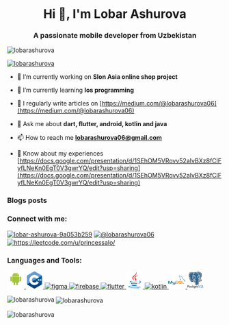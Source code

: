 <h1 align="center">Hi 👋, I'm Lobar Ashurova</h1>
<h3 align="center">A passionate mobile developer from Uzbekistan</h3>

<p align="left"> <img src="https://komarev.com/ghpvc/?username=lobarashurova&label=Profile%20views&color=0e75b6&style=flat" alt="lobarashurova" /> </p>

<p align="left"> <a href="https://github.com/ryo-ma/github-profile-trophy"><img src="https://github-profile-trophy.vercel.app/?username=lobarashurova" alt="lobarashurova" /></a> </p>

- 🔭 I’m currently working on **Slon Asia online shop project**

- 🌱 I’m currently learning **Ios programming**


- 📝 I regularly write articles on [https://medium.com/@lobarashurova06](https://medium.com/@lobarashurova06)

- 💬 Ask me about **dart, flutter, android, kotlin and java**

- 📫 How to reach me **lobarashurova06@gmail.com**

- 📄 Know about my experiences [https://docs.google.com/presentation/d/1SEhOM5VRovv52aIvBXz8fClFyfLNeKn0EgT0V3gwrYQ/edit?usp=sharing](https://docs.google.com/presentation/d/1SEhOM5VRovv52aIvBXz8fClFyfLNeKn0EgT0V3gwrYQ/edit?usp=sharing)

### Blogs posts
<!-- BLOG-POST-LIST:START -->
<!-- BLOG-POST-LIST:END -->

<h3 align="left">Connect with me:</h3>
<p align="left">
<a href="https://linkedin.com/in/lobar-ashurova-9a053b259" target="blank"><img align="center" src="https://raw.githubusercontent.com/rahuldkjain/github-profile-readme-generator/master/src/images/icons/Social/linked-in-alt.svg" alt="lobar-ashurova-9a053b259" height="30" width="40" /></a>
<a href="https://medium.com/@lobarashurova06" target="blank"><img align="center" src="https://raw.githubusercontent.com/rahuldkjain/github-profile-readme-generator/master/src/images/icons/Social/medium.svg" alt="@lobarashurova06" height="30" width="40" /></a>
<a href="https://www.leetcode.com/https://leetcode.com/u/princessalo/" target="blank"><img align="center" src="https://raw.githubusercontent.com/rahuldkjain/github-profile-readme-generator/master/src/images/icons/Social/leet-code.svg" alt="https://leetcode.com/u/princessalo/" height="30" width="40" /></a>
</p>

<h3 align="left">Languages and Tools:</h3>
<p align="left"> <a href="https://developer.android.com" target="_blank" rel="noreferrer"> <img src="https://raw.githubusercontent.com/devicons/devicon/master/icons/android/android-original-wordmark.svg" alt="android" width="40" height="40"/> </a> <a href="https://www.w3schools.com/cpp/" target="_blank" rel="noreferrer"> <img src="https://raw.githubusercontent.com/devicons/devicon/master/icons/cplusplus/cplusplus-original.svg" alt="cplusplus" width="40" height="40"/> </a> <a href="https://www.figma.com/" target="_blank" rel="noreferrer"> <img src="https://www.vectorlogo.zone/logos/figma/figma-icon.svg" alt="figma" width="40" height="40"/> </a> <a href="https://firebase.google.com/" target="_blank" rel="noreferrer"> <img src="https://www.vectorlogo.zone/logos/firebase/firebase-icon.svg" alt="firebase" width="40" height="40"/> </a> <a href="https://flutter.dev" target="_blank" rel="noreferrer"> <img src="https://www.vectorlogo.zone/logos/flutterio/flutterio-icon.svg" alt="flutter" width="40" height="40"/> </a> <a href="https://www.java.com" target="_blank" rel="noreferrer"> <img src="https://raw.githubusercontent.com/devicons/devicon/master/icons/java/java-original.svg" alt="java" width="40" height="40"/> </a> <a href="https://kotlinlang.org" target="_blank" rel="noreferrer"> <img src="https://www.vectorlogo.zone/logos/kotlinlang/kotlinlang-icon.svg" alt="kotlin" width="40" height="40"/> </a> <a href="https://www.mysql.com/" target="_blank" rel="noreferrer"> <img src="https://raw.githubusercontent.com/devicons/devicon/master/icons/mysql/mysql-original-wordmark.svg" alt="mysql" width="40" height="40"/> </a> <a href="https://www.postgresql.org" target="_blank" rel="noreferrer"> <img src="https://raw.githubusercontent.com/devicons/devicon/master/icons/postgresql/postgresql-original-wordmark.svg" alt="postgresql" width="40" height="40"/> </a> </p>

<p><img align="left" src="https://github-readme-stats.vercel.app/api/top-langs?username=lobarashurova&show_icons=true&locale=en&layout=compact" alt="lobarashurova" /></p>

<p>&nbsp;<img align="center" src="https://github-readme-stats.vercel.app/api?username=lobarashurova&show_icons=true&locale=en" alt="lobarashurova" /></p>

<p><img align="center" src="https://github-readme-streak-stats.herokuapp.com/?user=lobarashurova&" alt="lobarashurova" /></p>
